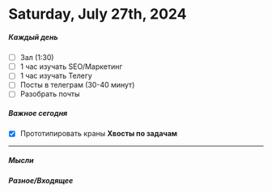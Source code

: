 # Saturday, July 27th, 2024

##### Каждый день
- [ ] Зал (1:30)
- [ ] 1 час изучать SEO/Маркетинг
- [ ] 1 час изучать Телегу
- [ ] Посты в телеграм  (30-40 минут)
- [ ] Разобрать почты
##### Важное сегодня
- [x] Прототипировать краны
**Хвосты по задачам**

---

##### Мысли

##### Разное/Входящее
